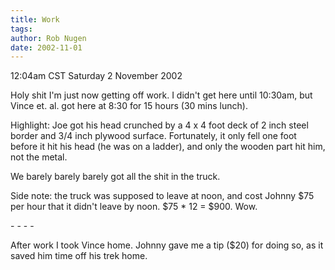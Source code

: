 ```yaml
---
title: Work
tags: 
author: Rob Nugen
date: 2002-11-01
---
```


<p class=date>12:04am CST Saturday 2 November 2002</p>

<p>Holy shit I'm just now getting off work.  I didn't get here until
10:30am, but Vince et. al. got here at 8:30 for 15 hours (30 mins
lunch).</p>

<p>Highlight: Joe got his head crunched by a 4 x 4 foot deck of 2 inch
steel border and 3/4 inch plywood surface.  Fortunately, it only fell
one foot before it hit his head (he was on a ladder), and only the
wooden part hit him, not the metal.</p>

<p>We barely barely barely got all the shit in the truck.</p>

<p>Side note: the truck was supposed to leave at noon, and cost Johnny
$75 per hour that it didn't leave by noon.  $75 * 12 = $900.  Wow.</p>

<p>- - - -</p>

<p>After work I took Vince home.  Johnny gave me a tip ($20) for doing
so, as it saved him time off his trek home.</p>
